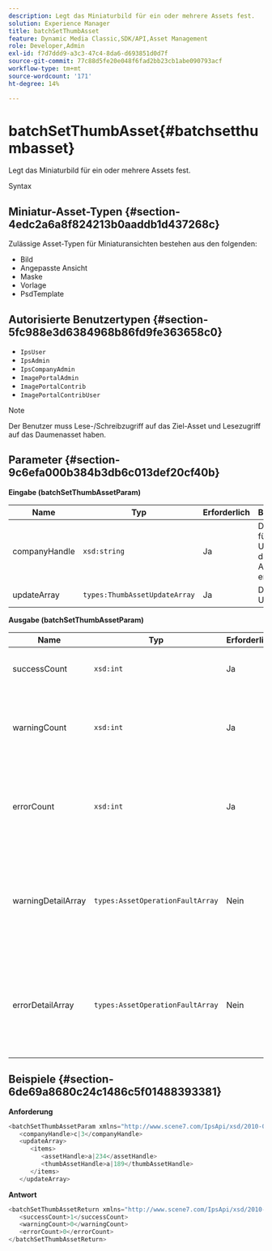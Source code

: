 ```yaml
---
description: Legt das Miniaturbild für ein oder mehrere Assets fest.
solution: Experience Manager
title: batchSetThumbAsset
feature: Dynamic Media Classic,SDK/API,Asset Management
role: Developer,Admin
exl-id: f7d7ddd9-a3c3-47c4-8da6-d693851d0d7f
source-git-commit: 77c88d5fe20e048f6fad2bb23cb1abe090793acf
workflow-type: tm+mt
source-wordcount: '171'
ht-degree: 14%

---
```


# batchSetThumbAsset{#batchsetthumbasset}

Legt das Miniaturbild für ein oder mehrere Assets fest.

Syntax

## Miniatur-Asset-Typen {#section-4edc2a6a8f824213b0aaddb1d437268c}

Zulässige Asset-Typen für Miniaturansichten bestehen aus den folgenden:

* Bild
* Angepasste Ansicht
* Maske
* Vorlage
* PsdTemplate

## Autorisierte Benutzertypen {#section-5fc988e3d6384968b86fd9fe363658c0}

* `IpsUser`
* `IpsAdmin`
* `IpsCompanyAdmin`
* `ImagePortalAdmin`
* `ImagePortalContrib`
* `ImagePortalContribUser`

>[!NOTE]
>
>Der Benutzer muss Lese-/Schreibzugriff auf das Ziel-Asset und Lesezugriff auf das Daumenasset haben.

## Parameter {#section-9c6efa000b384b3db6c013def20cf40b}

**Eingabe (batchSetThumbAssetParam)**

| Name | Typ | Erforderlich | Beschreibung |
|---|---|---|---|
| companyHandle | `xsd:string` | Ja | Das Handle für das Unternehmen, das die Assets enthält. |
| updateArray | `types:ThumbAssetUpdateArray` | Ja | Das Array von Updates. |

**Ausgabe (batchSetThumbAssetParam)**

| Name | Typ | Erforderlich | Beschreibung |
|---|---|---|---|
| successCount | `xsd:int` | Ja | Die Anzahl der erfolgreich eingerichteten Miniaturansichten. |
| warningCount | `xsd:int` | Ja | Die Anzahl der Warnungen, die generiert wurden, wenn der Vorgang versuchte, die Miniaturansichten festzulegen. |
| errorCount | `xsd:int` | Ja | Die Anzahl der Fehler, die beim Versuch des Vorgangs generiert wurden, die Miniaturansichten festzulegen. |
| warningDetailArray | `types:AssetOperationFaultArray` | Nein | Das Array von Details, die mit den Assets verknüpft sind, die Warnungen generiert haben, wenn der Vorgang versucht hat, die Aktualisierungen anzuwenden. |
| errorDetailArray | `types:AssetOperationFaultArray` | Nein | Das Array von Details, die mit den Assets verknüpft sind, die Fehler generiert haben, wenn der Vorgang versucht hat, die Aktualisierungen anzuwenden. |

## Beispiele {#section-6de69a8680c24c1486c5f01488393381}

**Anforderung**

```java
<batchSetThumbAssetParam xmlns="http://www.scene7.com/IpsApi/xsd/2010-01-31">
   <companyHandle>c|3</companyHandle>
   <updateArray>
      <items>
         <assetHandle>a|234</assetHandle>
         <thumbAssetHandle>a|189</thumbAssetHandle>
      </items>
   </updateArray>
```

**Antwort**

```java
<batchSetThumbAssetReturn xmlns="http://www.scene7.com/IpsApi/xsd/2010-01-31">
   <successCount>1</successCount>
   <warningCount>0</warningCount>
   <errorCount>0</errorCount>
</batchSetThumbAssetReturn>
```
